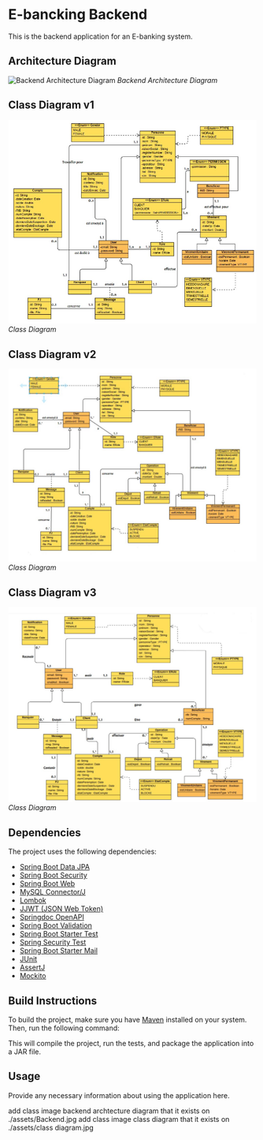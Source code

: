 # E-bancking Backend

This is the backend application for an E-banking system.

## Architecture Diagram

![Backend Architecture Diagram](./assets/Backend.jpg)
*Backend Architecture Diagram*

## Class Diagram v1

![Class Diagram](./assets/class%20diagram.jpg)
*Class Diagram*

## Class Diagram v2

![Class Diagram](./assets/v2.jpg)
*Class Diagram*

## Class Diagram v3

![Class Diagram](./assets/v3.jpg)
*Class Diagram*

## Dependencies

The project uses the following dependencies:

- [Spring Boot Data JPA](https://spring.io/projects/spring-data-jpa)
- [Spring Boot Security](https://spring.io/projects/spring-security)
- [Spring Boot Web](https://spring.io/projects/spring-boot)
- [MySQL Connector/J](https://dev.mysql.com/downloads/connector/j/)
- [Lombok](https://projectlombok.org/)
- [JJWT (JSON Web Token)](https://github.com/jwtk/jjwt)
- [Springdoc OpenAPI](https://springdoc.org/)
- [Spring Boot Validation](https://spring.io/guides/gs/validating-form-input/)
- [Spring Boot Starter Test](https://docs.spring.io/spring-boot/docs/current/reference/html/spring-boot-features.html#boot-features-testing)
- [Spring Security Test](https://docs.spring.io/spring-security/site/docs/current/reference/html5/#test)
- [Spring Boot Starter Mail](https://docs.spring.io/spring-boot/docs/current/reference/html/boot-features-email.html)
- [JUnit](https://junit.org/junit4/)
- [AssertJ](https://assertj.github.io/doc/)
- [Mockito](https://site.mockito.org/)

## Build Instructions

To build the project, make sure you have [Maven](https://maven.apache.org/) installed on your system. Then, run the following command:

This will compile the project, run the tests, and package the application into a JAR file.

## Usage

Provide any necessary information about using the application here.

add class image backend archtecture diagram that it exists on ./assets/Backend.jpg
add class image class  diagram that it exists on ./assets/class diagram.jpg